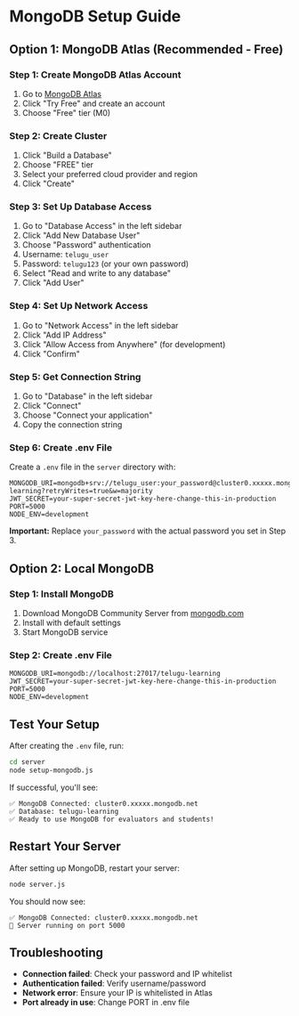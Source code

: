 # MongoDB Setup Guide

## Option 1: MongoDB Atlas (Recommended - Free)

### Step 1: Create MongoDB Atlas Account
1. Go to [MongoDB Atlas](https://www.mongodb.com/atlas)
2. Click "Try Free" and create an account
3. Choose "Free" tier (M0)

### Step 2: Create Cluster
1. Click "Build a Database"
2. Choose "FREE" tier
3. Select your preferred cloud provider and region
4. Click "Create"

### Step 3: Set Up Database Access
1. Go to "Database Access" in the left sidebar
2. Click "Add New Database User"
3. Choose "Password" authentication
4. Username: `telugu_user`
5. Password: `telugu123` (or your own password)
6. Select "Read and write to any database"
7. Click "Add User"

### Step 4: Set Up Network Access
1. Go to "Network Access" in the left sidebar
2. Click "Add IP Address"
3. Click "Allow Access from Anywhere" (for development)
4. Click "Confirm"

### Step 5: Get Connection String
1. Go to "Database" in the left sidebar
2. Click "Connect"
3. Choose "Connect your application"
4. Copy the connection string

### Step 6: Create .env File
Create a `.env` file in the `server` directory with:

```env
MONGODB_URI=mongodb+srv://telugu_user:your_password@cluster0.xxxxx.mongodb.net/telugu-learning?retryWrites=true&w=majority
JWT_SECRET=your-super-secret-jwt-key-here-change-this-in-production
PORT=5000
NODE_ENV=development
```

**Important:** Replace `your_password` with the actual password you set in Step 3.

## Option 2: Local MongoDB

### Step 1: Install MongoDB
1. Download MongoDB Community Server from [mongodb.com](https://www.mongodb.com/try/download/community)
2. Install with default settings
3. Start MongoDB service

### Step 2: Create .env File
```env
MONGODB_URI=mongodb://localhost:27017/telugu-learning
JWT_SECRET=your-super-secret-jwt-key-here-change-this-in-production
PORT=5000
NODE_ENV=development
```

## Test Your Setup

After creating the `.env` file, run:

```bash
cd server
node setup-mongodb.js
```

If successful, you'll see:
```
✅ MongoDB Connected: cluster0.xxxxx.mongodb.net
✅ Database: telugu-learning
✅ Ready to use MongoDB for evaluators and students!
```

## Restart Your Server

After setting up MongoDB, restart your server:

```bash
node server.js
```

You should now see:
```
✅ MongoDB Connected: cluster0.xxxxx.mongodb.net
🚀 Server running on port 5000
```

## Troubleshooting

- **Connection failed**: Check your password and IP whitelist
- **Authentication failed**: Verify username/password
- **Network error**: Ensure your IP is whitelisted in Atlas
- **Port already in use**: Change PORT in .env file
